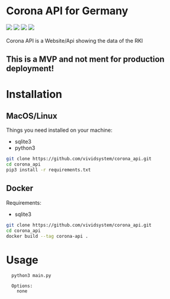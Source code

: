 # Corona API for Germany
<img src="https://img.shields.io/github/repo-size/vividsystem/corona_api?style=for-the-badge"></img> <img src="https://img.shields.io/github/languages/count/vividsystem/corona_api?style=for-the-badge"></img> <img src="https://img.shields.io/github/languages/top/vividsystem/corona_api?style=for-the-badge"></img> <img src="https://img.shields.io/tokei/lines/github/vividsystem/corona_api?style=for-the-badge"></img>
<br><br>
Corona API is a Website/Api showing the data of the RKI


## This is a MVP and not ment for production deployment!


# Installation

## MacOS/Linux
Things you need installed on your machine:
- sqlite3
- python3

```bash
git clone https://github.com/vividsystem/corona_api.git
cd corona_api
pip3 install -r requirements.txt
```

## Docker
Requirements:
- sqlite3
```bash
git clone https://github.com/vividsystem/corona_api.git
cd corona_api
docker build --tag corona-api .
```




# Usage
```
  python3 main.py 

  Options:
    none


```